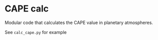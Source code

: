 # CAPE calc
Modular code that calculates the CAPE value in planetary atmospheres.

See `calc_cape.py` for example